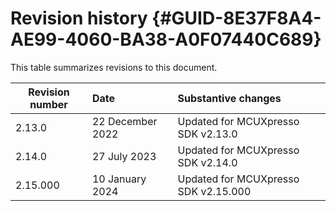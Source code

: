 # Revision history {#GUID-8E37F8A4-AE99-4060-BA38-A0F07440C689}

This table summarizes revisions to this document.

|Revision number|Date|Substantive changes|
|---------------|:---|:------------------|
|2.13.0|22 December 2022|Updated for MCUXpresso SDK v2.13.0|
|2.14.0|27 July 2023|Updated for MCUXpresso SDK v2.14.0|
|2.15.000|10 January 2024|Updated for MCUXpresso SDK v2.15.000|

